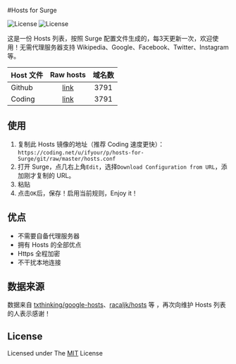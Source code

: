 #Hosts for Surge

![License](https://img.shields.io/badge/License-MIT-orange.svg)
![License](https://api.travis-ci.org/2ndalpha/gasmask.svg)


这是一份 Hosts 列表，按照 Surge 配置文件生成的，每3天更新一次，欢迎使用！无需代理服务器支持 Wikipedia、Google、Facebook、Twitter、Instagram等。

Host 文件 | Raw hosts | 域名数
---------------- |:---------:|:-------------:
Github  | [link](https://raw.githubusercontent.com/ifyour/Hosts-for-Surge/master/hosts.conf) | 3791
Coding | [link](https://coding.net/u/ifyour/p/hosts-for-Surge/git/raw/master/hosts.conf) | 3791


## 使用

1. 复制此 Hosts 镜像的地址（推荐 Coding 速度更快）：`https://coding.net/u/ifyour/p/hosts-for-Surge/git/raw/master/hosts.conf`
2. 打开 Surge，点几右上角`Edit`，选择`Download Configuration from URL`，添加刚才复制的 URL。
3. 粘贴
4. 点击`OK`后，保存！启用当前规则，Enjoy it！

## 优点

* 不需要自备代理服务器
* 拥有 Hosts 的全部优点
* Https 全程加密
* 不干扰本地连接


## 数据来源

数据来自 [txthinking/google-hosts](https://github.com/txthinking/google-hosts)、[racaljk/hosts](https://github.com/racaljk/hosts) 等 ，再次向维护 Hosts 列表的人表示感谢！

## License
Licensed under The [MIT](https://github.com/txthinking/google-hosts/blob/master/LICENSE) License







